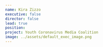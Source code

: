 ```yaml
---
name: Kira Zizzo
executive: false
director: false
lead: true
position:  
project: Youth Coronavirus Media Coalition
image: ../assets/default_exec_image.png
---
```

